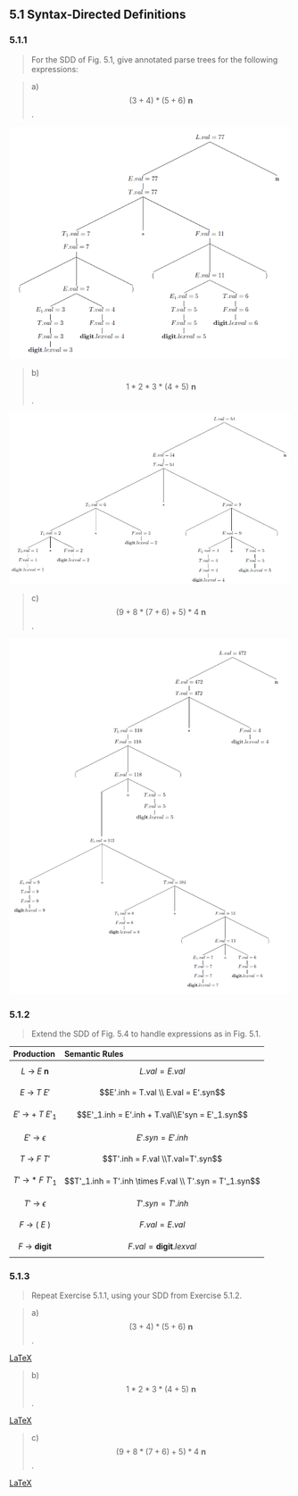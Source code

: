 ## 5.1 Syntax-Directed Definitions

### 5.1.1

> For the SDD of Fig. 5.1, give annotated parse trees for the following expressions:

> a) $$(3+4)*(5+6)~\mathbf{n}$$.

![](./img/5.1.1.a.png)

> b) $$1*2*3*(4+5)~\mathbf{n}$$.

![](./img/5.1.1.b.png)

> c) $$(9 + 8 * (7 + 6) + 5) * 4~\mathbf{n}$$.

![](./img/5.1.1.c.png)

### 5.1.2

> Extend the SDD of Fig. 5.4 to handle expressions as in Fig. 5.1.

| Production | Semantic Rules |
|:-----------|:---------------|
| $$L~\rightarrow~E~\mathbf{n}$$ | $$L.val = E.val$$ |
| $$E~\rightarrow~T~E'$$ | $$E'.inh = T.val \\ E.val = E'.syn$$ |
| $$E'~\rightarrow~+~T~E'_1$$ | $$E'_1.inh = E'.inh + T.val\\E'syn = E'_1.syn$$ |
| $$E'~\rightarrow~\epsilon$$ | $$E'.syn = E'.inh$$ |
| $$T~\rightarrow~F~T'$$ | $$T'.inh = F.val \\T.val=T'.syn$$ |
| $$T'~\rightarrow~*~F~T'_1$$ | $$T'_1.inh = T'.inh \times F.val \\ T'.syn = T'_1.syn$$ |
| $$T'~\rightarrow~\epsilon$$ | $$T'.syn = T'.inh$$ |
| $$F~\rightarrow~(~E~)$$ | $$F.val = E.val$$ |
| $$F~\rightarrow~\mathbf{digit}$$ | $$F.val = \mathbf{digit}.lexval$$ |

### 5.1.3

> Repeat Exercise 5.1.1, using your SDD from Exercise 5.1.2.

> a) $$(3+4)*(5+6)~\mathbf{n}$$.

[LaTeX](./src/5.3.1.a.tex)

> b) $$1*2*3*(4+5)~\mathbf{n}$$.

[LaTeX](./src/5.3.1.b.tex)

> c) $$(9 + 8 * (7 + 6) + 5) * 4~\mathbf{n}$$.

[LaTeX](./src/5.3.1.c.tex)
